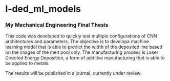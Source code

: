 # l-ded_ml_models

### My Mechanical Engineering Final Thesis

This code was developed to quickly test multiple configurations of CNN architectures and parameters. The objective is to developa  machine learning model that is able to predict the width of the deposited line based on the images of the melt pool only. The manufacturing process is Laser Directed Energy Deposition, a form of additive manufacturing that is able to be applied to metals.

The results will be published in a journal, currently under review.
